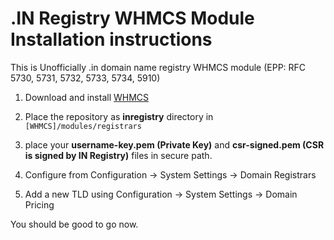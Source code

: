 # .IN Registry WHMCS Module Installation instructions

This is Unofficially .in domain name registry WHMCS module
(EPP: RFC 5730, 5731, 5732, 5733, 5734, 5910)

1. Download and install [WHMCS](https://whmcs.com/)

2. Place the repository as **inregistry** directory in `[WHMCS]/modules/registrars`

3. place your **username-key.pem (Private Key)** and **csr-signed.pem (CSR is signed by IN Registry)** files in secure path.

4. Configure from Configuration -> System Settings -> Domain Registrars

5. Add a new TLD using Configuration -> System Settings -> Domain Pricing


You should be good to go now.